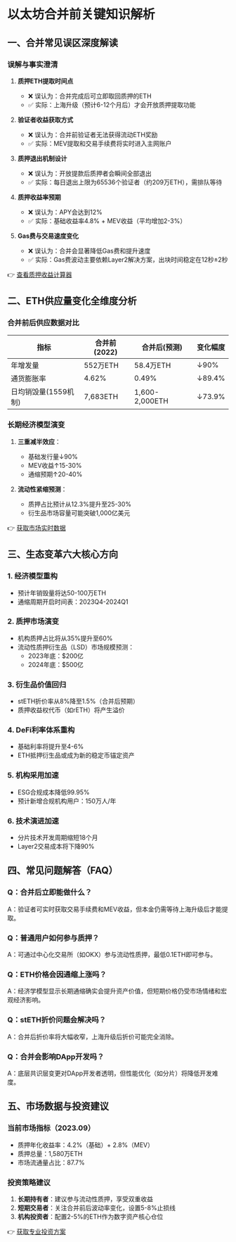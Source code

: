 # 以太坊合并前关键知识解析

## 一、合并常见误区深度解读

### 误解与事实澄清
1. **质押ETH提取时间点**
   - ❌ 误认为：合并完成后可立即取回质押的ETH
   - ✅ 实际：上海升级（预计6-12个月后）才会开放质押提取功能

2. **验证者收益获取方式**
   - ❌ 误认为：合并前验证者无法获得流动ETH奖励
   - ✅ 实际：MEV提取和交易手续费将实时进入主网账户

3. **质押退出机制设计**
   - ❌ 误认为：开放提款后质押者会瞬间全部退出
   - ✅ 实际：每日退出上限为65536个验证者（约209万ETH），需排队等待

4. **质押收益率预期**
   - ❌ 误认为：APY会达到12%
   - ✅ 实际：基础收益率4.8% + MEV收益（平均增加2-3%）

5. **Gas费与交易速度变化**
   - ❌ 误认为：合并会显著降低Gas费和提升速度
   - ✅ 实际：Gas费波动主要依赖Layer2解决方案，出块时间稳定在12秒±2秒

👉 [查看质押收益计算器](https://bit.ly/okx_welcome)

## 二、ETH供应量变化全维度分析

### 合并前后供应数据对比
| 指标                | 合并前(2022) | 合并后(预测) | 变化幅度  |
|---------------------|-------------|-------------|----------|
| 年增发量             | 552万ETH    | 58.4万ETH   | ↓90%     |
| 通货膨胀率           | 4.62%       | 0.49%       | ↓89.4%   |
| 日均销毁量(1559机制) | 7,683ETH    | 1,600-2,000ETH | ↓73.9%  |

### 长期经济模型演变
1. **三重减半效应**：
   - 基础发行量↓90%
   - MEV收益↑15-30%
   - 通缩预期↑20-40%

2. **流动性紧缩预测**：
   - 质押占比预计从12.3%提升至25-30%
   - 衍生品市场容量可能突破1,000亿美元

👉 [获取市场实时数据](https://bit.ly/okx_welcome)

## 三、生态变革六大核心方向

### 1. 经济模型重构
- 预计年销毁量将达50-100万ETH
- 通缩周期开启时间表：2023Q4-2024Q1

### 2. 质押市场演变
- 机构质押占比将从35%提升至60%
- 流动性质押衍生品（LSD）市场规模预测：
  - 2023年底：$200亿
  - 2024年底：$500亿

### 3. 衍生品价值回归
- stETH折价率从8%降至1.5%（合并后预期）
- 质押收益权代币（如rETH）将产生溢价

### 4. DeFi利率体系重构
- 基础利率将提升至4-6%
- ETH抵押衍生品或成为新的稳定币锚定资产

### 5. 机构采用加速
- ESG合规成本降低99.95%
- 预计新增合规机构用户：150万人/年

### 6. 技术演进加速
- 分片技术开发周期缩短18个月
- Layer2交易成本将下降90%

## 四、常见问题解答（FAQ）

### Q：合并后立即能做什么？
A：验证者可实时获取交易手续费和MEV收益，但本金仍需等待上海升级后才能提取。

### Q：普通用户如何参与质押？
A：可通过中心化交易所（如OKX）参与流动性质押，最低0.1ETH即可参与。

### Q：ETH价格会因通缩上涨吗？
A：经济学模型显示长期通缩确实会提升资产价值，但短期价格仍受市场情绪和宏观经济影响。

### Q：stETH折价问题会解决吗？
A：合并后折价率将大幅收窄，上海升级后折价可能完全消除。

### Q：合并会影响DApp开发吗？
A：底层共识层变更对DApp开发者透明，但性能优化（如分片）将降低开发难度。

## 五、市场数据与投资建议

### 当前市场指标（2023.09）
- 质押年化收益率：4.2%（基础）+ 2.8%（MEV）
- 质押总量：1,580万ETH
- 市场流通量占比：87.7%

### 投资策略建议
1. **长期持有者**：建议参与流动性质押，享受双重收益
2. **短期交易者**：关注合并前后波动率变化，设置5-8%止损线
3. **机构投资者**：配置2-5%的ETH作为数字资产核心仓位

👉 [获取专业投资方案](https://bit.ly/okx_welcome)